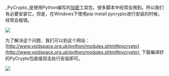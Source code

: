 _PyCrypto_是使用Python编写的[加密](https://so.csdn.net/so/search?q=%E5%8A%A0%E5%AF%86&spm=1001.2101.3001.7020)工具包，很多脚本中经常会用到。所以我们有必要安装它。但是，在Windows下使用pip install pycrypto进行安装的时候，经常会报错。

![](https://img-blog.csdnimg.cn/20200903124731979.png?x-oss-process=image/watermark,type_ZmFuZ3poZW5naGVpdGk,shadow_10,text_aHR0cHM6Ly9ibG9nLmNzZG4ubmV0L3FxXzM2MTE5MTky,size_16,color_FFFFFF,t_70)

为了解决这个问题，我们可以到这个网站：[http://www.voidspace.org.uk/python/modules.shtml#pycrypto](http://www.voidspace.org.uk/python/modules.shtml#pycrypto)  下载编译好的PyCrypto包直接双击执行安装即可。

![](https://img-blog.csdnimg.cn/20200903124912757.png?x-oss-process=image/watermark,type_ZmFuZ3poZW5naGVpdGk,shadow_10,text_aHR0cHM6Ly9ibG9nLmNzZG4ubmV0L3FxXzM2MTE5MTky,size_16,color_FFFFFF,t_70)